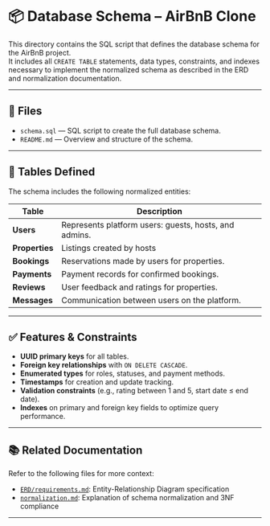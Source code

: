 # 📦 Database Schema – AirBnB Clone

This directory contains the SQL script that defines the database schema for the AirBnB project.  
It includes all `CREATE TABLE` statements, data types, constraints, and indexes necessary to implement the normalized schema as described in the ERD and normalization documentation.

---

## 📄 Files

- `schema.sql` — SQL script to create the full database schema.
- `README.md` — Overview and structure of the schema.

---

## 🧱 Tables Defined

The schema includes the following normalized entities:

| Table      | Description                                     |
|------------|-------------------------------------------------|
| **Users**      | Represents platform users: guests, hosts, and admins.       |
| **Properties** | Listings created by hosts                       |
| **Bookings**   | Reservations made by users for properties.                      |
| **Payments**   | Payment records for confirmed bookings.                    |
| **Reviews**    | User feedback and ratings for properties.             |
| **Messages**   | Communication between users on the platform.        |

---

## ✅ Features & Constraints

- **UUID primary keys** for all tables.
- **Foreign key relationships** with `ON DELETE CASCADE`.
- **Enumerated types** for roles, statuses, and payment methods.
- **Timestamps** for creation and update tracking.
- **Validation constraints** (e.g., rating between 1 and 5, start date ≤ end date).
- **Indexes** on primary and foreign key fields to optimize query performance.

---

## 📚 Related Documentation

Refer to the following files for more context:

- [`ERD/requirements.md`](../ERD/requirements.md): Entity-Relationship Diagram specification
- [`normalization.md`](../normalization.md): Explanation of schema normalization and 3NF compliance

---
